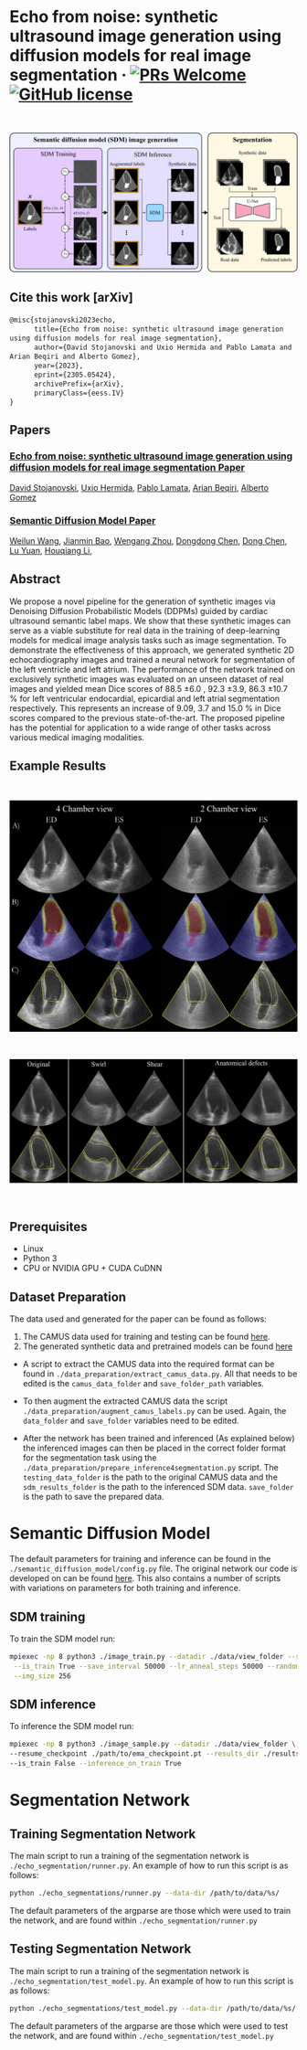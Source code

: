 # Echo from noise: synthetic ultrasound image generation using diffusion models for real image segmentation &middot; [![PRs Welcome](https://img.shields.io/badge/PRs-welcome-brightgreen.svg?style=flat-square)](http://makeapullrequest.com) [![GitHub license](https://img.shields.io/badge/license-MIT-blue.svg?style=flat-square)](https://github.com/your/your-project/blob/master/LICENSE) 

&nbsp;

<img src='./README_assets/pipeline.png'>  

## Cite this work [arXiv]

```
@misc{stojanovski2023echo,
      title={Echo from noise: synthetic ultrasound image generation using diffusion models for real image segmentation}, 
      author={David Stojanovski and Uxio Hermida and Pablo Lamata and Arian Beqiri and Alberto Gomez},
      year={2023},
      eprint={2305.05424},
      archivePrefix={arXiv},
      primaryClass={eess.IV}
}
```

## Papers

### [Echo from noise: synthetic ultrasound image generation using diffusion models for real image segmentation Paper](https://arxiv.org/abs/2305.05424)

[David Stojanovski](https://scholar.google.com/citations?user=6A_chPAAAAAJ&hl=en), [Uxio Hermida](https://scholar.google.com/citations?hl=en&user=6DkZyrXMyKEC), [Pablo Lamata](https://scholar.google.com/citations?hl=en&user=H98n1tsAAAAJ), [Arian Beqiri](https://scholar.google.com/citations?hl=en&user=osD0r24AAAAJ&view_op=list_works&sortby=pubdate), [Alberto Gomez](https://scholar.google.com/citations?hl=en&user=T4fP_swAAAAJ&view_op=list_works&sortby=pubdate)

### [Semantic Diffusion Model Paper](https://arxiv.org/abs/2207.00050)

[Weilun Wang](https://scholar.google.com/citations?hl=zh-CN&user=YfV4aCQAAAAJ), [Jianmin Bao](https://scholar.google.com/citations?hl=zh-CN&user=hjwvkYUAAAAJ), [Wengang Zhou](https://scholar.google.com/citations?hl=zh-CN&user=8s1JF8YAAAAJ), [Dongdong Chen](https://scholar.google.com/citations?hl=zh-CN&user=sYKpKqEAAAAJ), [Dong Chen](https://scholar.google.com/citations?hl=zh-CN&user=_fKSYOwAAAAJ), [Lu Yuan](https://scholar.google.com/citations?hl=zh-CN&user=k9TsUVsAAAAJ), [Houqiang Li](https://scholar.google.com/citations?hl=zh-CN&user=7sFMIKoAAAAJ),

## Abstract

We propose a novel pipeline for the generation of synthetic images via Denoising Diffusion Probabilistic Models (DDPMs)
guided by cardiac ultrasound semantic label maps. We show that these synthetic images can serve as a viable substitute
for real data in the training of deep-learning models for medical image analysis tasks such as image segmentation. To
demonstrate the effectiveness of this approach, we generated synthetic 2D echocardiography images and trained a neural
network for segmentation of the left ventricle and left atrium. The performance of the network trained on exclusively
synthetic images was evaluated on an unseen dataset of real images and yielded mean Dice scores of 88.5 $\pm 6.0$ , 92.3
$\pm 3.9$, 86.3 $\pm 10.7$ \% for left ventricular endocardial, epicardial and left atrial segmentation respectively.
This represents an increase of $9.09$, $3.7$ and $15.0$ \% in Dice scores compared to the previous state-of-the-art. The
proposed pipeline has the potential for application to a wide range of other tasks across various medical imaging
modalities.

## Example Results

&nbsp;

<img src='./README_assets/SDM_example_views.png'>  

&nbsp;

<img src='./README_assets/transforms.png'>  

&nbsp;

## Prerequisites

- Linux
- Python 3
- CPU or NVIDIA GPU + CUDA CuDNN

## Dataset Preparation

The data used and generated for the paper can be found as follows:

1) The CAMUS data used for training and testing can be
   found [here](https://humanheart-project.creatis.insa-lyon.fr/database/#collection/6373703d73e9f0047faa1bc8/folder/6373727d73e9f0047faa1bca).
2) The generated synthetic data and pretrained models can be
   found [here](https://zenodo.org/record/7896652#.ZFpXRtLMLmE)

- A script to extract the CAMUS data into the required format can be found
  in `./data_preparation/extract_camus_data.py`. All that needs to be edited is the `camus_data_folder`
  and `save_folder_path` variables.


- To then augment the extracted CAMUS data the script `./data_preparation/augment_camus_labels.py` can be used. Again,
  the `data_folder` and `save_folder` variables need to be edited.

- After the network has been trained and inferenced (As explained below) the inferenced images can then be placed in the
  correct folder format for the segmentation task using the `./data_preparation/prepare_inference4segmentation.py`
  script. The `testing_data_folder` is the path to the original CAMUS data and the `sdm_results_folder` is the path to
  the inferenced SDM data. `save_folder` is the path to save the prepared data.

# Semantic Diffusion Model

The default parameters for training and inference can be found in the `./semantic_diffusion_model/config.py` file.
The original network our code is developed on can be
found [here](https://github.com/WeilunWang/semantic-diffusion-model). This also contains a number of scripts with
variations on parameters for both training and inference.

## SDM training

To train the SDM model run:

```bash
mpiexec -np 8 python3 ./image_train.py --datadir ./data/view_folder --savedir ./output --batch_size_train 12 \
 --is_train True --save_interval 50000 --lr_anneal_steps 50000 --random_flip True --deterministic_train False \
 --img_size 256
```

## SDM inference

To inference the SDM model run:

```bash
mpiexec -np 8 python3 ./image_sample.py --datadir ./data/view_folder \
--resume_checkpoint ./path/to/ema_checkpoint.pt --results_dir ./results_2CH_ED --num_samples 2250 \
--is_train False --inference_on_train True
```

# Segmentation Network

## Training Segmentation Network

The main script to run a training of the segmentation network is `./echo_segmentation/runner.py`. An example of how to
run this script is as follows:

```bash
python ./echo_segmentations/runner.py --data-dir /path/to/data/%s/
```

The default parameters of the argparse are those which were used to train the network, and are found
within `./echo_segmentation/runner.py`

## Testing Segmentation Network

The main script to run a training of the segmentation network is `./echo_segmentation/test_model.py`. An example of how
to  run this script is as follows:

```bash
python ./echo_segmentations/test_model.py --data-dir /path/to/data/%s/ --model-path /path/to/model
```

The default parameters of the argparse are those which were used to test the network, and are found
within `./echo_segmentation/test_model.py`
